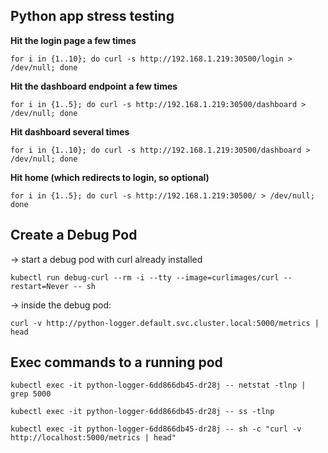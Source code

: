 ## Python app stress testing

__Hit the login page a few times__

    for i in {1..10}; do curl -s http://192.168.1.219:30500/login > /dev/null; done

__Hit the dashboard endpoint a few times__

    for i in {1..5}; do curl -s http://192.168.1.219:30500/dashboard > /dev/null; done

__Hit dashboard several times__

    for i in {1..10}; do curl -s http://192.168.1.219:30500/dashboard > /dev/null; done

__Hit home (which redirects to login, so optional)__

    for i in {1..5}; do curl -s http://192.168.1.219:30500/ > /dev/null; done


## Create a Debug Pod

-> start a debug pod with curl already installed

    kubectl run debug-curl --rm -i --tty --image=curlimages/curl --restart=Never -- sh


-> inside the debug pod: 

    curl -v http://python-logger.default.svc.cluster.local:5000/metrics | head

## Exec commands to a running pod

    kubectl exec -it python-logger-6dd866db45-dr28j -- netstat -tlnp | grep 5000

    kubectl exec -it python-logger-6dd866db45-dr28j -- ss -tlnp
    
    kubectl exec -it python-logger-6dd866db45-dr28j -- sh -c "curl -v http://localhost:5000/metrics | head"


